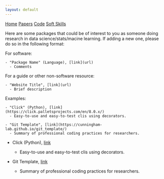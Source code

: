 ```yaml
---
layout: default
---
```


<script src='https://cdnjs.cloudflare.com/ajax/libs/mathjax/2.7.5/latest.js?config=TeX-MML-AM_CHTML' async></script>

<div class="topnav">
  <a href="../group_resources/">Home</a>
  <a href="papers">Papers</a>
  <a class="active" href="#">Code</a>
  <a href="soft_skills">Soft Skills</a>
</div>

Here are some packages that could be of interest to you as someone doing research in data science/stats/macine learning. If adding a new one, please do so in the following format:  

For software: 

```
- "Package Name" (Language), [link](url)
  - Comments 
```

For a guide or other non-software resource: 

```
- "Website Title", [link](url)
  - Brief description
```

Examples:  

```
- "Click" (Python), [link](https://click.palletsprojects.com/en/8.0.x/) 
  - Easy-to-use and easy-to-test clis using decorators.   
  
- "Git Template", [link](https://cunningham-lab.github.io/git_template/)  
  - Summary of professional coding practices for researchers. 
```

- Click (Python), [link](https://click.palletsprojects.com/en/8.0.x/) 
  - Easy-to-use and easy-to-test clis using decorators.   


- Git Template, [link](https://cunningham-lab.github.io/git_template/)  
  - Summary of professional coding practices for researchers. 
